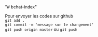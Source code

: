 "# bchat-index" 

Pour envoyer les codes sur github
<br>
`git add .`
<br>
`git commit -m "message sur le changement"`
<br>
`git push origin master` ou `git push`